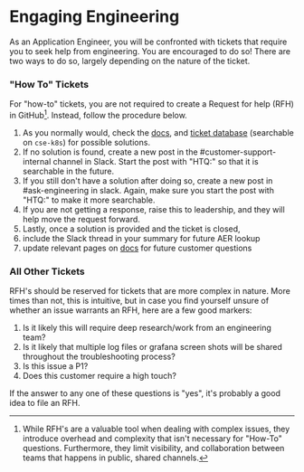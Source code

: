 # Engaging Engineering

As an Application Engineer, you will be confronted with tickets that require you to seek help from engineering. You are encouraged to do so! There are two ways to do so, largely depending on the nature of the ticket.

### "How To" Tickets

For "how-to" tickets, you are not required to create a Request for help (RFH) in GitHub[^1]. Instead, follow the procedure below.

1. As you normally would, check the [docs](https://docs.sourcegraph.com), and [ticket database](https://github.com/sourcegraph/support-tools-internal/tree/main/resolved-tickets) (searchable on `cse-k8s`) for possible solutions.
2. If no solution is found, create a new post in the #customer-support-internal channel in Slack. Start the post with "HTQ:" so that it is searchable in the future.
3. If you still don't have a solution after doing so, create a new post in #ask-engineering in slack. Again, make sure you start the post with "HTQ:" to make it more searchable.
4. If you are not getting a response, raise this to leadership, and they will help move the request forward.
5. Lastly, once a solution is provided and the ticket is closed,
  1. include the Slack thread in your summary for future AER lookup
  2. update relevant pages on [docs](https://docs.sourcegraph.com) for future customer questions

### All Other Tickets

RFH's should be reserved for tickets that are more complex in nature. More times than not, this is intuitive, but in case you find yourself unsure of whether an issue warrants an RFH, here are a few good markers:

1. Is it likely this will require deep research/work from an engineering team?
2. Is it likely that multiple log files or grafana screen shots will be shared throughout the troubleshooting process?
3. Is this issue a P1?
4. Does this customer require a high touch?

If the answer to any one of these questions is "yes", it's probably a good idea to file an RFH.

[^1]: While RFH's are a valuable tool when dealing with complex issues, they introduce overhead and complexity that isn't necessary for "How-To" questions. Furthermore, they limit visibility, and collaboration between teams that happens in public, shared channels.
